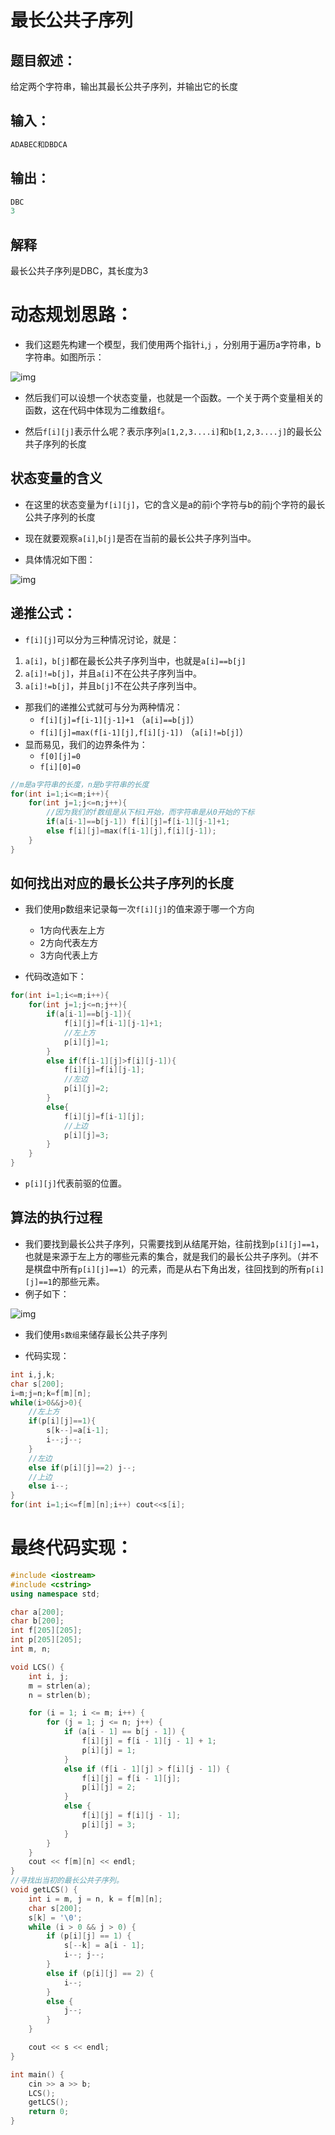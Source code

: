 # 最长公共子序列

## 题目叙述：

给定两个字符串，输出其最长公共子序列，并输出它的长度

## 输入：

```cpp
ADABEC和DBDCA
```

## 输出：

```cpp
DBC
3
```

## 解释

最长公共子序列是DBC，其长度为3

# 动态规划思路：

+ 我们这题先构建一个模型，我们使用两个指针`i`,`j` ，分别用于遍历a字符串，b字符串。如图所示：

![img](https://img2024.cnblogs.com/blog/3476421/202408/3476421-20240819160040167-324712248.png)

+ 然后我们可以设想一个状态变量，也就是一个函数。一个关于两个变量相关的函数，这在代码中体现为二维数组`f`。

+ 然后`f[i][j]`表示什么呢？表示序列`a[1,2,3....i]`和`b[1,2,3....j]`的最长公共子序列的长度

## 状态变量的含义

+ 在这里的状态变量为`f[i][j]`，它的含义是a的前i个字符与b的前j个字符的最长公共子序列的长度

+ 现在就要观察`a[i]`,`b[j]`是否在当前的最长公共子序列当中。

+ 具体情况如下图：

![img](https://img2024.cnblogs.com/blog/3476421/202408/3476421-20240819162032119-336961171.png)

## 递推公式：

+ `f[i][j]`可以分为三种情况讨论，就是：

1. `a[i]`，`b[j]`都在最长公共子序列当中，也就是`a[i]==b[j]`
2. `a[i]!=b[j]`，并且`a[i]`不在公共子序列当中。
3. `a[i]!=b[j]`，并且`b[j]`不在公共子序列当中。

+ 那我们的递推公式就可与分为两种情况：
  + `f[i][j]=f[i-1][j-1]+1` （`a[i]==b[j]`） 
  + `f[i][j]=max(f[i-1][j],f[i][j-1])` （`a[i]!=b[j]`） 
+ 显而易见，我们的边界条件为：
  + `f[0][j]=0`
  + `f[i][0]=0`

```cpp
//m是a字符串的长度，n是b字符串的长度
for(int i=1;i<=m;i++){
    for(int j=1;j<=n;j++){
        //因为我们的f数组是从下标1开始，而字符串是从0开始的下标
        if(a[i-1]==b[j-1]) f[i][j]=f[i-1][j-1]+1;
        else f[i][j]=max(f[i-1][j],f[i][j-1]);
    }
}
```

## 如何找出对应的最长公共子序列的长度

+ 我们使用p数组来记录每一次`f[i][j]`的值来源于哪一个方向
  + 1方向代表左上方
  + 2方向代表左方
  + 3方向代表上方

+ 代码改造如下：

```cpp
for(int i=1;i<=m;i++){
    for(int j=1;j<=n;j++){
        if(a[i-1]==b[j-1]){
            f[i][j]=f[i-1][j-1]+1;
            //左上方
            p[i][j]=1;
        }
        else if(f[i-1][j]>f[i][j-1]){
            f[i][j]=f[i][j-1];
   			//左边
            p[i][j]=2;
        }
        else{
            f[i][j]=f[i-1][j];
			//上边
            p[i][j]=3;
        }
    }
}
```

+ `p[i][j]`代表前驱的位置。

## 算法的执行过程

+ 我们要找到最长公共子序列，只需要找到从结尾开始，往前找到`p[i][j]==1`，也就是来源于左上方的哪些元素的集合，就是我们的最长公共子序列。（并不是棋盘中所有`p[i][j]==1`）的元素，而是从右下角出发，往回找到的所有`p[i][j]==1`的那些元素。
+ 例子如下：

![img](https://img2024.cnblogs.com/blog/3476421/202408/3476421-20240819170717176-142648741.png)

+ 我们使用`s数组`来储存最长公共子序列

+ 代码实现：

```cpp
int i,j,k;
char s[200];
i=m;j=n;k=f[m][n];
while(i>0&&j>0){
    //左上方
    if(p[i][j]==1){
        s[k--]=a[i-1];
        i--;j--;
    }
    //左边
    else if(p[i][j]==2) j--;
    //上边
    else i--;
}
for(int i=1;i<=f[m][n];i++) cout<<s[i];
```



#  最终代码实现：

```cpp
#include <iostream>
#include <cstring>
using namespace std;

char a[200];
char b[200];
int f[205][205];
int p[205][205];
int m, n;

void LCS() {
	int i, j;
	m = strlen(a);
	n = strlen(b);

	for (i = 1; i <= m; i++) {
		for (j = 1; j <= n; j++) {
			if (a[i - 1] == b[j - 1]) {
				f[i][j] = f[i - 1][j - 1] + 1;
				p[i][j] = 1; 
			}
			else if (f[i - 1][j] > f[i][j - 1]) {
				f[i][j] = f[i - 1][j];
				p[i][j] = 2; 
			}
			else {
				f[i][j] = f[i][j - 1];
				p[i][j] = 3; 
			}
		}
	}
	cout << f[m][n] << endl;
}
//寻找出当初的最长公共子序列。
void getLCS() {
	int i = m, j = n, k = f[m][n];
	char s[200];
	s[k] = '\0'; 
	while (i > 0 && j > 0) {
		if (p[i][j] == 1) {
			s[--k] = a[i - 1];
			i--; j--;
		}
		else if (p[i][j] == 2) {
			i--;
		}
		else {
			j--;
		}
	}

	cout << s << endl;
}

int main() {
	cin >> a >> b;
	LCS();
	getLCS();
	return 0;
}

```


